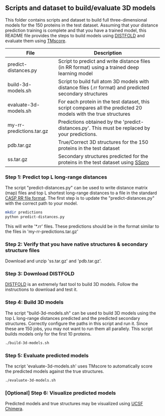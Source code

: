 ## Scripts and dataset to build/evaluate 3D models  
This folder contains scripts and dataset to build full three-dimensional models for the 150 proteins in the test dataset. Assuming that your distance prediction training is complete and that you have a trained model, this README file provides the steps to build models using [DISTFOLD](https://github.com/badriadhikari/DISTFOLD) and evaluate them using [TMscore](https://zhanglab.ccmb.med.umich.edu/TM-score/).

| File | Description|
| --- | --- |
| predict-distances.py | Script to predict and write distance files (in RR format) using a trained deep learning model |
| build-3d-models.sh | Script to build full atom 3D models with distance files (.rr format) and predicted secondary structures |
| evaluate-3d-models.sh | For each protein in the test dataset, this script compares all the predicted 20 models with the true structures |
| my-rr-predictions.tar.gz | Predictions obtained by the 'predict-distances.py'. This must be replaced by your predictions. |
| pdb.tar.gz | True/Correct 3D structures for the 150 proteins in the test dataset |
| ss.tar.gz | Secondary structures predicted for the proteins in the test dataset using [SSpro](http://scratch.proteomics.ics.uci.edu/) |

### Step 1: Predict top L long-range distances
The script "predict-distances.py" can be used to write distance matrix (map) files and top L shortest long-range distances to a file in the standard [CASP RR file format](http://predictioncenter.org/casp8/index.cgi?page=format#RR). The first step is to update the "predict-distances.py" with the correct path to your model.
```bash
mkdir predictions
python predict-distances.py
```
This will write '*.rr' files. These predictions should be in the format similar to the files in 'my-rr-predictions.tar.gz'

### Step 2: Verify that you have native structures & secondary structure files
Download and unzip 'ss.tar.gz' and 'pdb.tar.gz'.

### Step 3: Download DISTFOLD
[DISTFOLD](https://github.com/badriadhikari/DISTFOLD) is an extremely fast tool to build 3D models. Follow the instructions to download and test it.

### Step 4: Build 3D models
The script "build-3d-models.sh" can be used to build 3D models using the top L long-range distances predicted and the predicted secondary structures. Correctly configure the paths in this script and run it. Since these are 150 jobs, you may not want to run them all parallely. This script builds models only for the first 10 proteins.
```bash
./build-3d-models.sh 
```
### Step 5: Evaluate predicted models
The script 'evaluate-3d-models.sh' uses TMscore to automatically score the predicted models against the true structures.
```bash
./evaluate-3d-models.sh
```

### [Optional] Step 6: Visualize predicted models
Predicted models and true structures may be visualized using [UCSF Chimera](https://www.cgl.ucsf.edu/chimera/).
